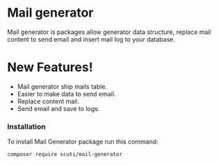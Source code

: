 # Mail generator

Mail generator is packages allow generator data structure, replace mail content to send email and insert mail log to your database.

# New Features!

  - Mail generator ship mails table.
  - Easier to make data to send email.
  - Replace content mail.
  - Send email and save to logs.

### Installation
To install Mail Generator package run this command:
```sh
composer require scuti/mail-generator
```
